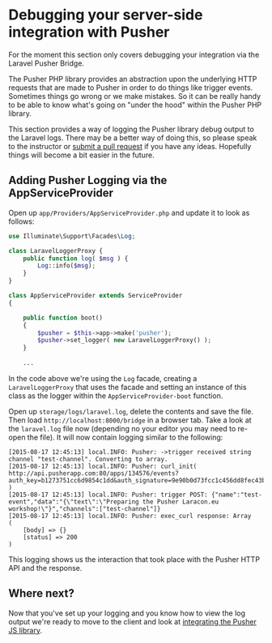 # Debugging your server-side integration with Pusher

<div class="alert alert-warning">
  For the moment this section only covers debugging your integration via the Laravel Pusher Bridge.
</div>

The Pusher PHP library provides an abstraction upon the underlying HTTP requests that are made to Pusher in order to do things like trigger events. Sometimes things go wrong or we make mistakes. So it can be really handy to be able to know what's going on "under the hood" within the Pusher PHP library.

This section provides a way of logging the Pusher library debug output to the Laravel logs. There may be a better way of doing this, so please speak to the instructor or [submit a pull request](https://github.com/pusher-community/real-time-laravel) if you have any ideas. Hopefully things will become a bit easier in the future.

## Adding Pusher Logging via the AppServiceProvider

Open up `app/Providers/AppServiceProvider.php` and update it to look as follows:

```php
use Illuminate\Support\Facades\Log;

class LaravelLoggerProxy {
    public function log( $msg ) {
        Log::info($msg);
    }
}

class AppServiceProvider extends ServiceProvider
{

    public function boot()
    {
        $pusher = $this->app->make('pusher');
        $pusher->set_logger( new LaravelLoggerProxy() );
    }
    
    ...
```

In the code above we're using the `Log` facade, creating a `LaravelLoggerProxy` that uses the facade and setting an instance of this class as the logger within the `AppServiceProvider-boot` function.

Open up `storage/logs/laravel.log`, delete the contents and save the file. Then load `http://localhost:8000/bridge` in a browser tab. Take a look at the `laravel.log` file now (depending no your editor you may need to re-open the file). It will now contain logging similar to the following:

```
[2015-08-17 12:45:13] local.INFO: Pusher: ->trigger received string channel "test-channel". Converting to array.  
[2015-08-17 12:45:13] local.INFO: Pusher: curl_init( http://api.pusherapp.com:80/apps/134576/events?auth_key=b1273751cc6d9854c1dd&auth_signature=9e90b0d73fcc1c456dd8fec43b2b50f9208581a0962a3a0eb4a318afa26be4ad&auth_timestamp=1439815513&auth_version=1.0&body_md5=e97f1648a58b2628efed547758fb8ddf )  
[2015-08-17 12:45:13] local.INFO: Pusher: trigger POST: {"name":"test-event","data":"{\"text\":\"Preparing the Pusher Laracon.eu workshop!\"}","channels":["test-channel"]}  
[2015-08-17 12:45:13] local.INFO: Pusher: exec_curl response: Array
(
    [body] => {}
    [status] => 200
)
```

This logging shows us the interaction that took place with the Pusher HTTP API and the response.

## Where next?

Now that you've set up your logging and you know how to view the log output we're ready to move to the client and look at [integrating the Pusher JS library](./pusher-js-integration.md).
